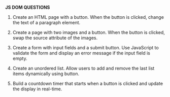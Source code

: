 **JS DOM QUESTIONS**

1. Create an HTML page with a button. When the button is clicked, change the text of a paragraph element.

2. Create a page with two images and a button. When the button is clicked, swap the source attribute of the images.

3. Create a form with input fields and a submit button. Use JavaScript to validate the form and display an error message if the input field is empty.

4. Create an unordered list. Allow users to add and remove the last list items dynamically using button.

5. Build a countdown timer that starts when a button is clicked and update the display in real-time.

